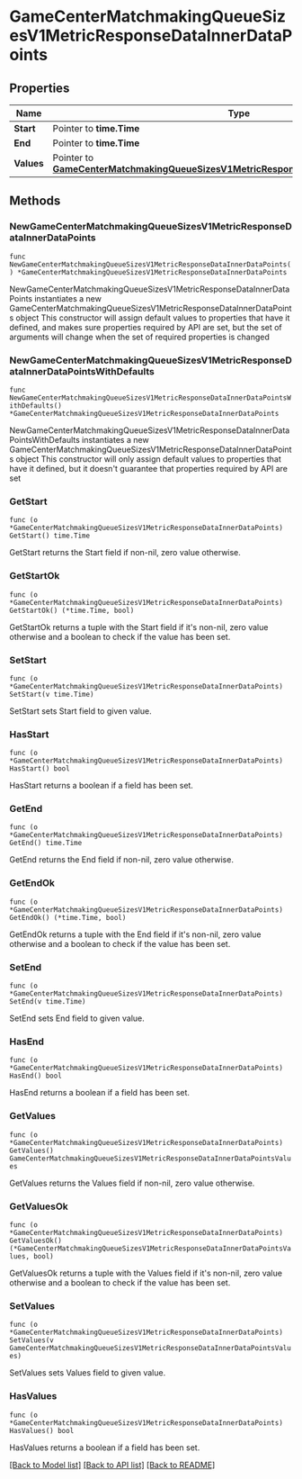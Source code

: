# GameCenterMatchmakingQueueSizesV1MetricResponseDataInnerDataPoints

## Properties

Name | Type | Description | Notes
------------ | ------------- | ------------- | -------------
**Start** | Pointer to **time.Time** |  | [optional] 
**End** | Pointer to **time.Time** |  | [optional] 
**Values** | Pointer to [**GameCenterMatchmakingQueueSizesV1MetricResponseDataInnerDataPointsValues**](GameCenterMatchmakingQueueSizesV1MetricResponseDataInnerDataPointsValues.md) |  | [optional] 

## Methods

### NewGameCenterMatchmakingQueueSizesV1MetricResponseDataInnerDataPoints

`func NewGameCenterMatchmakingQueueSizesV1MetricResponseDataInnerDataPoints() *GameCenterMatchmakingQueueSizesV1MetricResponseDataInnerDataPoints`

NewGameCenterMatchmakingQueueSizesV1MetricResponseDataInnerDataPoints instantiates a new GameCenterMatchmakingQueueSizesV1MetricResponseDataInnerDataPoints object
This constructor will assign default values to properties that have it defined,
and makes sure properties required by API are set, but the set of arguments
will change when the set of required properties is changed

### NewGameCenterMatchmakingQueueSizesV1MetricResponseDataInnerDataPointsWithDefaults

`func NewGameCenterMatchmakingQueueSizesV1MetricResponseDataInnerDataPointsWithDefaults() *GameCenterMatchmakingQueueSizesV1MetricResponseDataInnerDataPoints`

NewGameCenterMatchmakingQueueSizesV1MetricResponseDataInnerDataPointsWithDefaults instantiates a new GameCenterMatchmakingQueueSizesV1MetricResponseDataInnerDataPoints object
This constructor will only assign default values to properties that have it defined,
but it doesn't guarantee that properties required by API are set

### GetStart

`func (o *GameCenterMatchmakingQueueSizesV1MetricResponseDataInnerDataPoints) GetStart() time.Time`

GetStart returns the Start field if non-nil, zero value otherwise.

### GetStartOk

`func (o *GameCenterMatchmakingQueueSizesV1MetricResponseDataInnerDataPoints) GetStartOk() (*time.Time, bool)`

GetStartOk returns a tuple with the Start field if it's non-nil, zero value otherwise
and a boolean to check if the value has been set.

### SetStart

`func (o *GameCenterMatchmakingQueueSizesV1MetricResponseDataInnerDataPoints) SetStart(v time.Time)`

SetStart sets Start field to given value.

### HasStart

`func (o *GameCenterMatchmakingQueueSizesV1MetricResponseDataInnerDataPoints) HasStart() bool`

HasStart returns a boolean if a field has been set.

### GetEnd

`func (o *GameCenterMatchmakingQueueSizesV1MetricResponseDataInnerDataPoints) GetEnd() time.Time`

GetEnd returns the End field if non-nil, zero value otherwise.

### GetEndOk

`func (o *GameCenterMatchmakingQueueSizesV1MetricResponseDataInnerDataPoints) GetEndOk() (*time.Time, bool)`

GetEndOk returns a tuple with the End field if it's non-nil, zero value otherwise
and a boolean to check if the value has been set.

### SetEnd

`func (o *GameCenterMatchmakingQueueSizesV1MetricResponseDataInnerDataPoints) SetEnd(v time.Time)`

SetEnd sets End field to given value.

### HasEnd

`func (o *GameCenterMatchmakingQueueSizesV1MetricResponseDataInnerDataPoints) HasEnd() bool`

HasEnd returns a boolean if a field has been set.

### GetValues

`func (o *GameCenterMatchmakingQueueSizesV1MetricResponseDataInnerDataPoints) GetValues() GameCenterMatchmakingQueueSizesV1MetricResponseDataInnerDataPointsValues`

GetValues returns the Values field if non-nil, zero value otherwise.

### GetValuesOk

`func (o *GameCenterMatchmakingQueueSizesV1MetricResponseDataInnerDataPoints) GetValuesOk() (*GameCenterMatchmakingQueueSizesV1MetricResponseDataInnerDataPointsValues, bool)`

GetValuesOk returns a tuple with the Values field if it's non-nil, zero value otherwise
and a boolean to check if the value has been set.

### SetValues

`func (o *GameCenterMatchmakingQueueSizesV1MetricResponseDataInnerDataPoints) SetValues(v GameCenterMatchmakingQueueSizesV1MetricResponseDataInnerDataPointsValues)`

SetValues sets Values field to given value.

### HasValues

`func (o *GameCenterMatchmakingQueueSizesV1MetricResponseDataInnerDataPoints) HasValues() bool`

HasValues returns a boolean if a field has been set.


[[Back to Model list]](../README.md#documentation-for-models) [[Back to API list]](../README.md#documentation-for-api-endpoints) [[Back to README]](../README.md)


